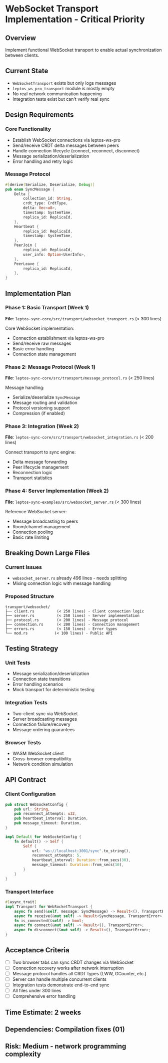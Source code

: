 # WebSocket Transport Implementation - Critical Priority

## Overview
Implement functional WebSocket transport to enable actual synchronization between clients.

## Current State
- `WebSocketTransport` exists but only logs messages
- `leptos_ws_pro_transport` module is mostly empty
- No real network communication happening
- Integration tests exist but can't verify real sync

## Design Requirements

### Core Functionality
- Establish WebSocket connections via leptos-ws-pro
- Send/receive CRDT delta messages between peers
- Handle connection lifecycle (connect, reconnect, disconnect)
- Message serialization/deserialization
- Error handling and retry logic

### Message Protocol
```rust
#[derive(Serialize, Deserialize, Debug)]
pub enum SyncMessage {
    Delta { 
        collection_id: String,
        crdt_type: CrdtType,
        delta: Vec<u8>,
        timestamp: SystemTime,
        replica_id: ReplicaId,
    },
    Heartbeat {
        replica_id: ReplicaId,
        timestamp: SystemTime,
    },
    PeerJoin {
        replica_id: ReplicaId,
        user_info: Option<UserInfo>,
    },
    PeerLeave {
        replica_id: ReplicaId,
    },
}
```

## Implementation Plan

### Phase 1: Basic Transport (Week 1)
**File**: `leptos-sync-core/src/transport/websocket_transport.rs` (< 300 lines)

Core WebSocket implementation:
- Connection establishment via leptos-ws-pro
- Send/receive raw messages  
- Basic error handling
- Connection state management

### Phase 2: Message Protocol (Week 1)
**File**: `leptos-sync-core/src/transport/message_protocol.rs` (< 250 lines)

Message handling:
- Serialize/deserialize `SyncMessage`
- Message routing and validation
- Protocol versioning support
- Compression (if enabled)

### Phase 3: Integration (Week 2)  
**File**: `leptos-sync-core/src/transport/websocket_integration.rs` (< 200 lines)

Connect transport to sync engine:
- Delta message forwarding
- Peer lifecycle management
- Reconnection logic
- Transport statistics

### Phase 4: Server Implementation (Week 2)
**File**: `leptos-sync-examples/src/websocket_server.rs` (< 300 lines)

Reference WebSocket server:
- Message broadcasting to peers
- Room/channel management
- Connection pooling
- Basic rate limiting

## Breaking Down Large Files

### Current Issues
- `websocket_server.rs` already 496 lines - needs splitting
- Mixing connection logic with message handling

### Proposed Structure
```
transport/websocket/
├── client.rs          (< 250 lines) - Client connection logic
├── server.rs          (< 250 lines) - Server implementation  
├── protocol.rs        (< 200 lines) - Message protocol
├── connection.rs      (< 200 lines) - Connection management
├── errors.rs          (< 150 lines) - Error types
└── mod.rs            (< 100 lines) - Public API
```

## Testing Strategy

### Unit Tests
- Message serialization/deserialization
- Connection state transitions
- Error handling scenarios
- Mock transport for deterministic testing

### Integration Tests
- Two-client sync via WebSocket
- Server broadcasting messages
- Connection failure/recovery
- Message ordering guarantees

### Browser Tests
- WASM WebSocket client
- Cross-browser compatibility
- Network condition simulation

## API Contract

### Client Configuration
```rust
pub struct WebSocketConfig {
    pub url: String,
    pub reconnect_attempts: u32,
    pub heartbeat_interval: Duration,
    pub message_timeout: Duration,
}

impl Default for WebSocketConfig {
    fn default() -> Self {
        Self {
            url: "ws://localhost:3001/sync".to_string(),
            reconnect_attempts: 5,
            heartbeat_interval: Duration::from_secs(30),
            message_timeout: Duration::from_secs(10),
        }
    }
}
```

### Transport Interface
```rust
#[async_trait]
impl Transport for WebSocketTransport {
    async fn send(&self, message: SyncMessage) -> Result<(), TransportError>;
    async fn receive(&mut self) -> Result<SyncMessage, TransportError>;
    fn is_connected(&self) -> bool;
    async fn connect(&mut self) -> Result<(), TransportError>;
    async fn disconnect(&mut self) -> Result<(), TransportError>;
}
```

## Acceptance Criteria
- [ ] Two browser tabs can sync CRDT changes via WebSocket
- [ ] Connection recovery works after network interruption
- [ ] Message protocol handles all CRDT types (LWW, GCounter, etc.)
- [ ] Server can handle multiple concurrent clients
- [ ] Integration tests demonstrate end-to-end sync
- [ ] All files under 300 lines
- [ ] Comprehensive error handling

## Time Estimate: 2 weeks
## Dependencies: Compilation fixes (01)
## Risk: Medium - network programming complexity
